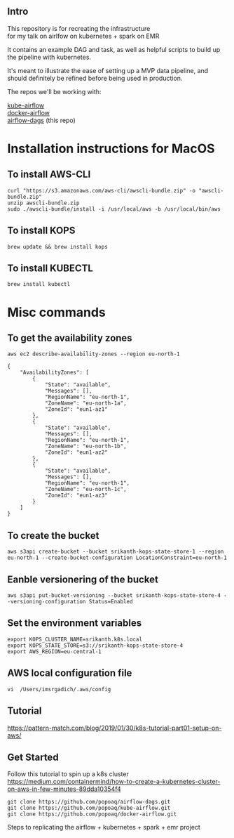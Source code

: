 ## Intro
This repository is for recreating the infrastructure  
for my talk on airlfow on kubernetes + spark on EMR 

It contains an example DAG and task, as well as helpful scripts to build up the pipeline with kubernetes.

It's meant to illustrate the ease of setting up a MVP data pipeline, and should definitely be refined before being used in production.

The repos we'll be working with:

[kube-airflow](https://github.com/mumoshu/kube-airflow)   
[docker-airflow](https://github.com/puckel/docker-airflow)  
[airflow-dags](https://github.com/popoaq/airflow-dags) (this repo)

# Installation instructions for MacOS

## To install AWS-CLI

```
curl "https://s3.amazonaws.com/aws-cli/awscli-bundle.zip" -o "awscli-bundle.zip"
unzip awscli-bundle.zip
sudo ./awscli-bundle/install -i /usr/local/aws -b /usr/local/bin/aws
```

## To install KOPS

`brew update && brew install kops`

## To install KUBECTL

`brew install kubectl`


# Misc commands

## To get the availability zones 
`aws ec2 describe-availability-zones --region eu-north-1`

```
{
    "AvailabilityZones": [
        {
            "State": "available",
            "Messages": [],
            "RegionName": "eu-north-1",
            "ZoneName": "eu-north-1a",
            "ZoneId": "eun1-az1"
        },
        {
            "State": "available",
            "Messages": [],
            "RegionName": "eu-north-1",
            "ZoneName": "eu-north-1b",
            "ZoneId": "eun1-az2"
        },
        {
            "State": "available",
            "Messages": [],
            "RegionName": "eu-north-1",
            "ZoneName": "eu-north-1c",
            "ZoneId": "eun1-az3"
        }
    ]
}
```

## To create the bucket
`aws s3api create-bucket --bucket srikanth-kops-state-store-1 --region eu-north-1 --create-bucket-configuration LocationConstraint=eu-north-1`

## Eanble versionering of the bucket
`aws s3api put-bucket-versioning --bucket srikanth-kops-state-store-4 --versioning-configuration Status=Enabled`

## Set the environment variables

```
export KOPS_CLUSTER_NAME=srikanth.k8s.local
export KOPS_STATE_STORE=s3://srikanth-kops-state-store-4
export AWS_REGION=eu-central-1
```

## AWS local configuration file

`vi  /Users/imsrgadich/.aws/config`

## Tutorial 
https://pattern-match.com/blog/2019/01/30/k8s-tutorial-part01-setup-on-aws/

## Get Started

Follow this tutorial to spin up a k8s cluster
https://medium.com/containermind/how-to-create-a-kubernetes-cluster-on-aws-in-few-minutes-89dda10354f4

    git clone https://github.com/popoaq/airflow-dags.git
    git clone https://github.com/popoaq/kube-airflow.git
    git clone https://github.com/popoaq/docker-airflow.git
    
    
    
    
    
Steps to replicating the airflow + kubernetes + spark + emr project

